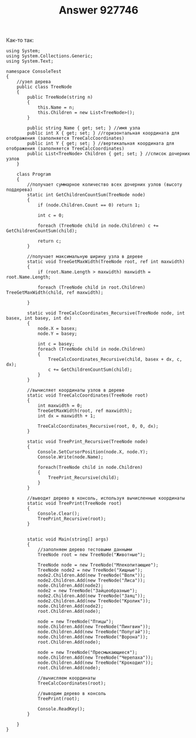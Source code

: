 ﻿---
title: "Answer 927746"
se.owner.user_id: 240512
se.owner.display_name: "MSDN.WhiteKnight"
se.owner.link: "https://ru.stackoverflow.com/users/240512/msdn-whiteknight"
se.answer_id: 927746
se.question_id: 927663
se.post_type: answer
se.score: 0
se.is_accepted: True
---
<p>Как-то так:</p>

<pre><code>using System;
using System.Collections.Generic;
using System.Text;

namespace ConsoleTest
{
    //узел дерева
    public class TreeNode
    {
        public TreeNode(string n)
        {
            this.Name = n;
            this.Children = new List&lt;TreeNode&gt;();
        }

        public string Name { get; set; } //имя узла
        public int X { get; set; } //горизонтальная координата для отображения (заполняется TreeCalcCoordinates)
        public int Y { get; set; } //вертикальная координата для отображения (заполняется TreeCalcCoordinates) 
        public List&lt;TreeNode&gt; Children { get; set; } //список дочерних узлов
    }

    class Program
    {
        //получает суммарное количество всех дочерних узлов (высоту поддерева)
        static int GetChildrenCountSum(TreeNode node)
        {
            if (node.Children.Count == 0) return 1;

            int c = 0;

            foreach (TreeNode child in node.Children) c += GetChildrenCountSum(child);

            return c;
        }

        //получает максимальную ширину узла в дереве
        static void TreeGetMaxWidth(TreeNode root, ref int maxwidth)
        {
            if (root.Name.Length &gt; maxwidth) maxwidth = root.Name.Length;

            foreach (TreeNode child in root.Children) TreeGetMaxWidth(child, ref maxwidth);

        }

        static void TreeCalcCoordinates_Recursive(TreeNode node, int basex, int basey, int dx)
        {            
            node.X = basex;
            node.Y = basey;

            int c = basey;
            foreach (TreeNode child in node.Children)
            {
                TreeCalcCoordinates_Recursive(child, basex + dx, c, dx);
                c += GetChildrenCountSum(child);                
            }
        }

        //вычисляет координаты узлов в дереве
        static void TreeCalcCoordinates(TreeNode root)
        {
            int maxwidth = 0;
            TreeGetMaxWidth(root, ref maxwidth);
            int dx = maxwidth + 1;            

            TreeCalcCoordinates_Recursive(root, 0, 0, dx);
        }

        static void TreePrint_Recursive(TreeNode node)
        {
            Console.SetCursorPosition(node.X, node.Y);
            Console.Write(node.Name);

            foreach(TreeNode child in node.Children)
            {
                TreePrint_Recursive(child);
            }
        }

        //выводит дерево в консоль, используя вычисленные координаты
        static void TreePrint(TreeNode root)
        {
            Console.Clear();
            TreePrint_Recursive(root);
        }


        static void Main(string[] args)
        {
            //заполняем дерево тестовыми данными
            TreeNode root = new TreeNode("Животные");

            TreeNode node = new TreeNode("Млекопитающие");
            TreeNode node2 = new TreeNode("Хищные");
            node2.Children.Add(new TreeNode("Волк"));
            node2.Children.Add(new TreeNode("Лиса"));
            node.Children.Add(node2);
            node2 = new TreeNode("Зайцеобразные");
            node2.Children.Add(new TreeNode("Заяц"));
            node2.Children.Add(new TreeNode("Кролик"));
            node.Children.Add(node2);
            root.Children.Add(node);            

            node = new TreeNode("Птицы");
            node.Children.Add(new TreeNode("Пингвин"));
            node.Children.Add(new TreeNode("Попугай"));
            node.Children.Add(new TreeNode("Ворона"));            
            root.Children.Add(node);

            node = new TreeNode("Пресмыкающиеся");
            node.Children.Add(new TreeNode("Черепаха"));
            node.Children.Add(new TreeNode("Крокодил"));
            root.Children.Add(node);

            //вычисляем координаты
            TreeCalcCoordinates(root);

            //выводим дерево в консоль
            TreePrint(root);

            Console.ReadKey();
        }

    }
}
</code></pre>
